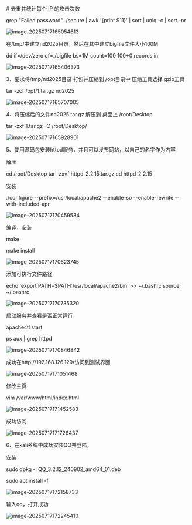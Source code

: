 \# 去重并统计每个 IP 的攻击次数 

grep "Failed password" ./secure | awk '{print $11}' | sort | uniq -c | sort -nr

![image-20250717165054613](C:\Users\Administrator\AppData\Roaming\Typora\typora-user-images\image-20250717165054613.png)

在/tmp/中建立nd2025目录，然后在其中建立bigfile文件大小100M

dd if=/dev/zero of=./bigfile bs=1M count=100
100+0 records in

![image-20250717165406373](C:\Users\Administrator\AppData\Roaming\Typora\typora-user-images\image-20250717165406373.png)

3、要求将/tmp/nd2025目录 打包并压缩到 /opt目录中 压缩工具选择 gzip工具

tar -zcf /opt/1.tar.gz nd2025

![image-20250717165707005](C:\Users\Administrator\AppData\Roaming\Typora\typora-user-images\image-20250717165707005.png)

4、将压缩后的文件nd2025.tar.gz  解压到 桌面上 /root/Desktop

tar -zxf 1.tar.gz -C /root/Desktop/

![image-20250717165928901](C:\Users\Administrator\AppData\Roaming\Typora\typora-user-images\image-20250717165928901.png)

5、使用源码包安装httpd服务，并且可以发布网站，以自己的名字作为内容

解压

cd /root/Desktop
tar -zxvf httpd-2.2.15.tar.gz
cd httpd-2.2.15

安装

./configure --prefix=/usr/local/apache2 --enable-so --enable-rewrite --with-included-apr

![image-20250717170459534](C:\Users\Administrator\AppData\Roaming\Typora\typora-user-images\image-20250717170459534.png)

编译，安装

make

make install

![image-20250717170623745](C:\Users\Administrator\AppData\Roaming\Typora\typora-user-images\image-20250717170623745.png)

添加可执行文件路径

echo 'export PATH=$PATH:/usr/local/apache2/bin' >> ~/.bashrc
source ~/.bashrc

![image-20250717170735320](C:\Users\Administrator\AppData\Roaming\Typora\typora-user-images\image-20250717170735320.png)

启动服务并查看是否正常运行

apachectl start

ps aux | grep httpd

![image-20250717170846842](C:\Users\Administrator\AppData\Roaming\Typora\typora-user-images\image-20250717170846842.png)

成功在http://192.168.126.129/访问到测试界面

![image-20250717171051468](C:\Users\Administrator\AppData\Roaming\Typora\typora-user-images\image-20250717171051468.png)

修改主页

vim /var/www/html/index.html

![image-20250717171452583](C:\Users\Administrator\AppData\Roaming\Typora\typora-user-images\image-20250717171452583.png)

成功访问

![image-20250717171726437](C:\Users\Administrator\AppData\Roaming\Typora\typora-user-images\image-20250717171726437.png)







6、在kali系统中成功安装QQ并登陆，

安装

sudo dpkg -i QQ_3.2.12_240902_amd64_01.deb

sudo apt install -f

![image-20250717172158733](C:\Users\Administrator\AppData\Roaming\Typora\typora-user-images\image-20250717172158733.png)

输入qq，打开成功

![image-20250717172245410](C:\Users\Administrator\AppData\Roaming\Typora\typora-user-images\image-20250717172245410.png)